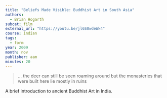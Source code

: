 ```yaml
---
title: "Beliefs Made Visible: Buddhist Art in South Asia"
authors:
  - Brian Hogarth
subcat: film
external_url: "https://youtu.be/jl6S0wdeWk4"
course: indian
tags:
  - form
year: 2009
month: nov
publisher: aam
minutes: 20
---
```


> … the deer can still be seen roaming around but the monasteries that were built here lie mostly in ruins

A brief introduction to ancient Buddhist Art in India.
